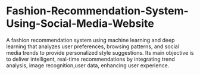 # Fashion-Recommendation-System-Using-Social-Media-Website
A fashion recommendation system using machine learning and deep learning that analyzes user preferences, browsing patterns, and social media trends to provide personalized style suggestions. Its main objective is to deliver intelligent, real-time recommendations by integrating trend analysis, image recognition,user data, enhancing user experience.
